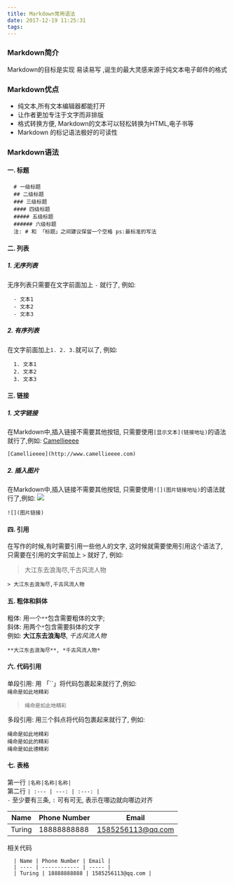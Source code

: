 ```yaml
---
title: Markdown常用语法
date: 2017-12-19 11:25:31
tags:
---
```

### Markdown简介
  Markdown的目标是实现 易读易写 ,诞生的最大灵感来源于纯文本电子邮件的格式
### Markdown优点
  - 纯文本,所有文本编辑器都能打开
  - 让作者更加专注于文字而非排版
  - 格式转换方便, Markdown的文本可以轻松转换为HTML,电子书等
  - Markdown 的标记语法极好的可读性
### Markdown语法
  #### 一. 标题
  ```
    # 一级标题
    ## 二级标题
    ### 三级标题
    #### 四级标题
    ##### 五级标题
    ###### 六级标题
    注: # 和 「标题」之间建议保留一个空格 ps:最标准的写法
  ```
  #### 二. 列表
  ##### 1. 无序列表
  无序列表只需要在文字前面加上 `-` 就行了, 例如: <br/>
  ```
    - 文本1
    - 文本2
    - 文本3
  ```
  ##### 2. 有序列表
  在文字前面加上`1. 2. 3.`就可以了, 例如: <br/>
  ```
    1. 文本1
    2. 文本2
    3. 文本3
  ```

  #### 三. 链接
  ##### 1. 文字链接
  在Markdown中,插入链接不需要其他按钮, 只需要使用`[显示文本](链接地址)`的语法就行了,例如:
  [Camellieeee](http://www.camellieeee.com)

  `[Camellieeee](http://www.camellieeee.com)`
  ##### 2. 插入图片
  在Markdown中,插入链接不需要其他按钮, 只需要使用`![](图片链接地址)`的语法就行了,例如:
  ![](http://www.camellieeee.com/wp-content/uploads/2017/10/fish.jpg)

  `![](图片链接)`

  #### 四. 引用
  在写作的时候,有时需要引用一些他人的文字, 这时候就需要使用引用这个语法了,只需要在引用的文字前加上 `>` 就好了, 例如:
  > 大江东去浪淘尽,千古风流人物

  `> 大江东去浪淘尽,千古风流人物`

  #### 五. 粗体和斜体
  粗体: 用一个`**`包含需要粗体的文字;<br/>
  斜体: 用两个`*`包含需要斜体的文字<br/>
  例如: **大江东去浪淘尽**, *千古风流人物*

  `**大江东去浪淘尽**, *千古风流人物*`

  #### 六. 代码引用
  单段引用: 用 「``」将代码包裹起来就行了,例如:<br/>
  `绳命是如此地精彩`

  > `绳命是如此地精彩`

  多段引用: 用三个斜点将代码包裹起来就行了, 例如:<br/>
  ```
  绳命是如此地精彩
  绳命是如此的精彩
  绳命是如此德精彩
  ```

  #### 七. 表格
  第一行 `|名称|名称|名称|` <br/>
  第二行 `| :--- | ---: | :---: |` <br/>
  `-` 至少要有三条, `:` 可有可无, 表示在哪边就向哪边对齐


  | Name | Phone Number | Email |
  | ---- | ------------ | ----- |
  | Turing | 18888888888 | 1585256113@qq.com |


  相关代码
  ```
    | Name | Phone Number | Email |
    | ---- | ------------ | ----- |
    | Turing | 18888888888 | 1585256113@qq.com |
  ```

